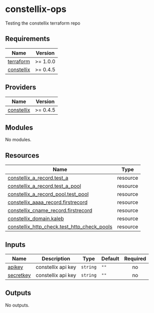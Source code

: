 # constellix-ops
Testing the constellix terraform repo

<!-- BEGIN_TF_DOCS -->
## Requirements

| Name | Version |
|------|---------|
| <a name="requirement_terraform"></a> [terraform](#requirement\_terraform) | >= 1.0.0 |
| <a name="requirement_constellix"></a> [constellix](#requirement\_constellix) | >= 0.4.5 |

## Providers

| Name | Version |
|------|---------|
| <a name="provider_constellix"></a> [constellix](#provider\_constellix) | >= 0.4.5 |

## Modules

No modules.

## Resources

| Name | Type |
|------|------|
| [constellix_a_record.test_a](https://registry.terraform.io/providers/Constellix/constellix/latest/docs/resources/a_record) | resource |
| [constellix_a_record.test_a_pool](https://registry.terraform.io/providers/Constellix/constellix/latest/docs/resources/a_record) | resource |
| [constellix_a_record_pool.test_pool](https://registry.terraform.io/providers/Constellix/constellix/latest/docs/resources/a_record_pool) | resource |
| [constellix_aaaa_record.firstrecord](https://registry.terraform.io/providers/Constellix/constellix/latest/docs/resources/aaaa_record) | resource |
| [constellix_cname_record.firstrecord](https://registry.terraform.io/providers/Constellix/constellix/latest/docs/resources/cname_record) | resource |
| [constellix_domain.kaleb](https://registry.terraform.io/providers/Constellix/constellix/latest/docs/resources/domain) | resource |
| [constellix_http_check.test_http_check_pools](https://registry.terraform.io/providers/Constellix/constellix/latest/docs/resources/http_check) | resource |

## Inputs

| Name | Description | Type | Default | Required |
|------|-------------|------|---------|:--------:|
| <a name="input_apikey"></a> [apikey](#input\_apikey) | constellix api key | `string` | `""` | no |
| <a name="input_secretkey"></a> [secretkey](#input\_secretkey) | constellix api key | `string` | `""` | no |

## Outputs

No outputs.
<!-- END_TF_DOCS -->